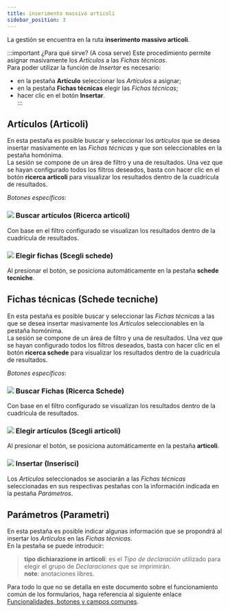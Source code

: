 ```yaml
---
title: inserimento massivo articoli
sidebar_position: 3
---
```


La gestión se encuentra en la ruta **inserimento massivo articoli**.

:::important ¿Para qué sirve? (A cosa serve)
Este procedimiento permite asignar masivamente los *Artículos* a las *Fichas técnicas*.  
Para poder utilizar la función de *Insertar* es necesario:  
- en la pestaña **Artículo** seleccionar los *Artículos* a asignar;  
- en la pestaña **Fichas técnicas** elegir las *Fichas técnicas*;  
- hacer clic en el botón **Insertar**.  
:::

## Artículos (Articoli) 

En esta pestaña es posible buscar y seleccionar los *artículos* que se desea insertar masivamente en las *Fichas técnicas* y que son seleccionables en la pestaña homónima.  
La sesión se compone de un área de filtro y una de resultados. Una vez que se hayan configurado todos los filtros deseados, basta con hacer clic en el botón **ricerca articoli** para visualizar los resultados dentro de la cuadrícula de resultados.  

*Botones específicos*:  

### ![](/img/neutral/common/search.png) Buscar artículos (Ricerca articoli)
Con base en el filtro configurado se visualizan los resultados dentro de la cuadrícula de resultados.  
### ![](/img/neutral/common/duplicate.png) Elegir fichas (Scegli schede)
Al presionar el botón, se posiciona automáticamente en la pestaña **schede tecniche**.  

## Fichas técnicas (Schede tecniche)   

En esta pestaña es posible buscar y seleccionar las *Fichas técnicas* a las que se desea insertar masivamente los *Artículos* seleccionables en la pestaña homónima.  
La sesión se compone de un área de filtro y una de resultados. Una vez que se hayan configurado todos los filtros deseados, basta con hacer clic en el botón **ricerca schede** para visualizar los resultados dentro de la cuadrícula de resultados.  

*Botones específicos*:  

### ![](/img/neutral/common/search.png) Buscar Fichas (Ricerca Schede)
Con base en el filtro configurado se visualizan los resultados dentro de la cuadrícula de resultados.  
### ![](/img/neutral/common/duplicate.png) Elegir artículos (Scegli articoli)
Al presionar el botón, se posiciona automáticamente en la pestaña **articoli**.  
### ![](/img/neutral/common/execute.png) Insertar (Inserisci)
Los *Artículos* seleccionados se asociarán a las *Fichas técnicas* seleccionadas en sus respectivas pestañas con la información indicada en la pestaña *Parámetros*.  

## Parámetros (Parametri)

En esta pestaña es posible indicar algunas información que se propondrá al insertar los *Artículos* en las *Fichas técnicas*.  
En la pestaña se puede introducir:  
> **tipo dichiarazione in articoli**: es el *Tipo de declaración* utilizado para elegir el grupo de *Declaraciones* que se imprimirán.  
> **note**: anotaciones libres.  

Para todo lo que no se detalla en este documento sobre el funcionamiento común de los formularios, haga referencia al siguiente enlace [Funcionalidades, botones y campos comunes](/docs/guide/common).